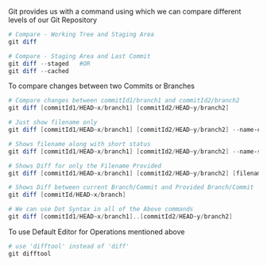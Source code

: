 Git provides us with a command using which we can compare different levels of our Git Repository

```powershell
# Compare - Working Tree and Staging Area
git diff

# Compare - Staging Area and Last Commit
git diff --staged   #OR
git diff --cached
```

To compare changes between two Commits or Branches

```powershell
# Compare changes between commitId1/branch1 and commitId2/branch2
git diff [commitId1/HEAD~x/branch1] [commitId2/HEAD~y/branch2]

# Just show filename only
git diff [commitId1/HEAD~x/branch1] [commitId2/HEAD~y/branch2] --name-only

# Shows filename along with short status
git diff [commitId1/HEAD~x/branch1] [commitId2/HEAD~y/branch2] --name-status

# Shows Diff for only the Filename Provided
git diff [commitId1/HEAD~x/branch1] [commitId2/HEAD~y/branch2] [filename]

# Shows Diff between current Branch/Commit and Provided Branch/Commit
git diff [commitId/HEAD~x/branch]

# We can use Dot Syntax in all of the Above commands
git diff [commitId1/HEAD~x/branch1]..[commitId2/HEAD~y/branch2]
```

To use Default Editor for Operations mentioned above

```powershell
# use 'difftool' instead of 'diff'
git difftool
```

